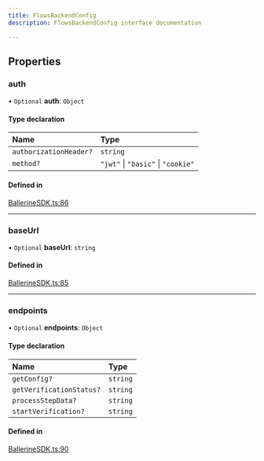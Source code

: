 ```yaml
---
title: FlowsBackendConfig
description: FlowsBackendConfig interface documentation

---
```


## Properties

### auth

• `Optional` **auth**: `Object`

#### Type declaration

| Name                   | Type                               |
| :--------------------- | :--------------------------------- |
| `authorizationHeader?` | `string`                           |
| `method?`              | `"jwt"` \| `"basic"` \| `"cookie"` |

#### Defined in

[BallerineSDK.ts:86](https://github.com/ballerine-io/ballerine/blob/ec0b014/sdks/web-ui-sdk/src/types/BallerineSDK.ts#L86)

---

### baseUrl

• `Optional` **baseUrl**: `string`

#### Defined in

[BallerineSDK.ts:85](https://github.com/ballerine-io/ballerine/blob/ec0b014/sdks/web-ui-sdk/src/types/BallerineSDK.ts#L85)

---

### endpoints

• `Optional` **endpoints**: `Object`

#### Type declaration

| Name                     | Type     |
| :----------------------- | :------- |
| `getConfig?`             | `string` |
| `getVerificationStatus?` | `string` |
| `processStepData?`       | `string` |
| `startVerification?`     | `string` |

#### Defined in

[BallerineSDK.ts:90](https://github.com/ballerine-io/ballerine/blob/ec0b014/sdks/web-ui-sdk/src/types/BallerineSDK.ts#L90)
